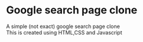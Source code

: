 <h1>Google search page clone</h1>

A simple (not exact) google search page clone <br>
This is created using HTML,CSS and Javascript <br>
